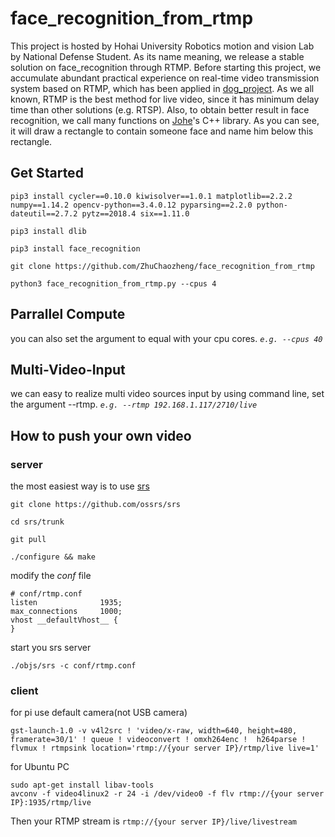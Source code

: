 # face_recognition_from_rtmp

This project is hosted by Hohai University Robotics motion and vision Lab by National Defense Student. As its name meaning, we release a stable solution on face_recognition through RTMP. Before starting this project, we accumulate abundant practical experience on real-time video transmission system based on RTMP, which has been applied in [dog_project](https://github.com/ZhuChaozheng/dog_project). As we all known, RTMP is the best method for live video, since it has minimum delay time than other solutions (e.g. RTSP). Also, to obtain better result in face recognition, we call many functions on [Johe](https://github.com/ageitgey/face_recognition)'s C++ library. As you can see, it will draw a rectangle to contain someone face and name him below this rectangle.


## Get Started
```
pip3 install cycler==0.10.0 kiwisolver==1.0.1 matplotlib==2.2.2 numpy==1.14.2 opencv-python==3.4.0.12 pyparsing==2.2.0 python-dateutil==2.7.2 pytz==2018.4 six==1.11.0

pip3 install dlib

pip3 install face_recognition

git clone https://github.com/ZhuChaozheng/face_recognition_from_rtmp

python3 face_recognition_from_rtmp.py --cpus 4
```

## Parrallel Compute
you can also set the argument to equal with your cpu cores. *``e.g. --cpus 40``*

## Multi-Video-Input
we can easy to realize multi video sources input by using command line, set the argument --rtmp. *``e.g. --rtmp 192.168.1.117/2710/live``*

## How to push your own video
### server
the most easiest way is to use [srs](https://github.com/ossrs/srs/wiki/v1_CN_SampleRTMP)
```
git clone https://github.com/ossrs/srs

cd srs/trunk

git pull

./configure && make
```
modify the *conf* file
```
# conf/rtmp.conf
listen              1935;
max_connections     1000;
vhost __defaultVhost__ {
}
```
start you srs server
```
./objs/srs -c conf/rtmp.conf
```
### client

for pi use default camera(not USB camera)
```
gst-launch-1.0 -v v4l2src ! 'video/x-raw, width=640, height=480, framerate=30/1' ! queue ! videoconvert ! omxh264enc !  h264parse ! flvmux ! rtmpsink location='rtmp://{your server IP}/rtmp/live live=1'
```
for Ubuntu PC
```
sudo apt-get install libav-tools
avconv -f video4linux2 -r 24 -i /dev/video0 -f flv rtmp://{your server IP}:1935/rtmp/live
```

Then your RTMP stream is ``rtmp://{your server IP}/live/livestream``
